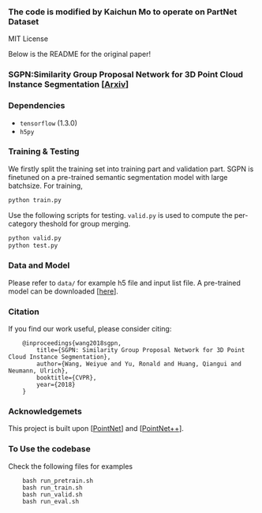### The code is modified by Kaichun Mo to operate on PartNet Dataset
MIT License

Below is the README for the original paper!

### SGPN:Similarity Group Proposal Network for 3D Point Cloud Instance Segmentation [<a href="https://arxiv.org/pdf/1711.08588.pdf">Arxiv</a>]

### Dependencies
- `tensorflow` (1.3.0)
- `h5py`

### Training & Testing 

We firstly split the training set into training part and validation part. SGPN is finetuned on a pre-trained semantic segmentation model with large batchsize. For training,
```bash
python train.py 
```
Use the following scripts for testing. `valid.py` is used to compute the per-category theshold for group merging.
```bash
python valid.py
python test.py
```

### Data and Model 

Please refer to `data/` for example h5 file and input list file. A pre-trained model can be downloaded [<a href="https://drive.google.com/file/d/1-e7YCfrLB4zqbFyWfQGe8sm_QFNrr59K/view?usp=sharing">here</a>].

### Citation
If you find our work useful, please consider citing:

        @inproceedings{wang2018sgpn,
            title={SGPN: Similarity Group Proposal Network for 3D Point Cloud Instance Segmentation},
            author={Wang, Weiyue and Yu, Ronald and Huang, Qiangui and Neumann, Ulrich},
            booktitle={CVPR},
            year={2018}
        }

### Acknowledgemets

This project is built upon [<a href="https://github.com/charlesq34/pointnet">PointNet</a>] and [<a href="https://github.com/charlesq34/pointnet2">PointNet++</a>].


### To Use the codebase

Check the following files for examples

        bash run_pretrain.sh
        bash run_train.sh
        bash run_valid.sh
        bash run_eval.sh
